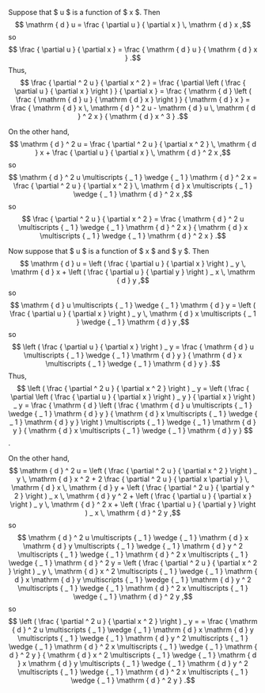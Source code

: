 
Suppose that $ u $ is a function of $ x $.  Then
$$ \mathrm { d } u = \frac { \partial u } { \partial x } \, \mathrm { d } x ,$$
so
$$ \frac { \partial u } { \partial x } = \frac { \mathrm { d } u } { \mathrm { d } x } .$$
Thus,
$$ \frac { \partial ^ 2 u } { \partial x ^ 2 } = \frac { \partial \left ( \frac { \partial u } { \partial x } \right ) } { \partial x } = \frac { \mathrm { d } \left ( \frac { \mathrm { d } u } { \mathrm { d } x } \right ) } { \mathrm { d } x } = \frac { \mathrm { d } x \, \mathrm { d } ^ 2 u - \mathrm { d } u \, \mathrm { d } ^ 2 x } { \mathrm { d } x ^ 3 } .$$

On the other hand,
$$ \mathrm { d } ^ 2 u = \frac { \partial ^ 2 u } { \partial x ^ 2 } \, \mathrm { d } x + \frac { \partial u } { \partial x } \, \mathrm { d } ^ 2 x ,$$
so
$$ \mathrm { d } ^ 2 u \multiscripts { _ 1 } \wedge { _ 1 } \mathrm { d } ^ 2 x = \frac { \partial ^ 2 u } { \partial x ^ 2 } \, \mathrm { d } x \multiscripts { _ 1 } \wedge { _ 1 } \mathrm { d } ^ 2 x ,$$
so
$$ \frac { \partial ^ 2 u } { \partial x ^ 2 } = \frac { \mathrm { d } ^ 2 u \multiscripts { _ 1 } \wedge { _ 1 } \mathrm { d } ^ 2 x } { \mathrm { d } x \multiscripts { _ 1 } \wedge { _ 1 } \mathrm { d } ^ 2 x } .$$

Now suppose that $ u $ is a function of $ x $ and $ y $.  Then
$$ \mathrm { d } u = \left ( \frac { \partial u } { \partial x } \right ) _ y \, \mathrm { d } x + \left ( \frac { \partial u } { \partial y } \right ) _ x \, \mathrm { d } y ,$$
so
$$ \mathrm { d } u \multiscripts { _ 1 } \wedge { _ 1 } \mathrm { d } y = \left ( \frac { \partial u } { \partial x } \right ) _ y \, \mathrm { d } x \multiscripts { _ 1 } \wedge { _ 1 } \mathrm { d } y ,$$
so
$$ \left ( \frac { \partial u } { \partial x } \right ) _ y = \frac { \mathrm { d } u \multiscripts { _ 1 } \wedge { _ 1 } \mathrm { d } y } { \mathrm { d } x \multiscripts { _ 1 } \wedge { _ 1 } \mathrm { d } y } .$$
Thus,
$$ \left ( \frac { \partial ^ 2 u } { \partial x ^ 2 } \right ) _ y = \left ( \frac { \partial \left ( \frac { \partial u } { \partial x } \right ) _ y } { \partial x } \right ) _ y = \frac { \mathrm { d } \left ( \frac { \mathrm { d } u \multiscripts { _ 1 } \wedge { _ 1 } \mathrm { d } y } { \mathrm { d } x \multiscripts { _ 1 } \wedge { _ 1 } \mathrm { d } y } \right ) \multiscripts { _ 1 } \wedge { _ 1 } \mathrm { d } y } { \mathrm { d } x \multiscripts { _ 1 } \wedge { _ 1 } \mathrm { d } y } $$.

On the other hand,
$$ \mathrm { d } ^ 2 u = \left ( \frac { \partial ^ 2 u } { \partial x ^ 2 } \right ) _ y \, \mathrm { d } x ^ 2 + 2 \frac { \partial ^ 2 u } { \partial x \partial y } \, \mathrm { d } x \, \mathrm { d } y + \left ( \frac { \partial ^ 2 u } { \partial y ^ 2 } \right ) _ x \, \mathrm { d } y ^ 2 + \left ( \frac { \partial u } { \partial x } \right ) _ y \, \mathrm { d } ^ 2 x + \left ( \frac { \partial u } { \partial y } \right ) _ x \, \mathrm { d } ^ 2 y ,$$
so
$$ \mathrm { d } ^ 2 u \multiscripts { _ 1 } \wedge { _ 1 } \mathrm { d } x \mathrm { d } y \multiscripts { _ 1 } \wedge { _ 1 } \mathrm { d } y ^ 2 \multiscripts { _ 1 } \wedge { _ 1 } \mathrm { d } ^ 2 x \multiscripts { _ 1 } \wedge { _ 1 } \mathrm { d } ^ 2 y = \left ( \frac { \partial ^ 2 u } { \partial x ^ 2 } \right ) _ y \, \mathrm { d } x ^ 2 \multiscripts { _ 1 } \wedge { _ 1 } \mathrm { d } x \mathrm { d } y \multiscripts { _ 1 } \wedge { _ 1 } \mathrm { d } y ^ 2 \multiscripts { _ 1 } \wedge { _ 1 } \mathrm { d } ^ 2 x \multiscripts { _ 1 } \wedge { _ 1 } \mathrm { d } ^ 2 y ,$$
so
$$ \left ( \frac { \partial ^ 2 u } { \partial x ^ 2 } \right ) _ y = = \frac { \mathrm { d } ^ 2 u \multiscripts { _ 1 } \wedge { _ 1 } \mathrm { d } x \mathrm { d } y \multiscripts { _ 1 } \wedge { _ 1 } \mathrm { d } y ^ 2 \multiscripts { _ 1 } \wedge { _ 1 } \mathrm { d } ^ 2 x \multiscripts { _ 1 } \wedge { _ 1 } \mathrm { d } ^ 2 y } { \mathrm { d } x ^ 2 \multiscripts { _ 1 } \wedge { _ 1 } \mathrm { d } x \mathrm { d } y \multiscripts { _ 1 } \wedge { _ 1 } \mathrm { d } y ^ 2 \multiscripts { _ 1 } \wedge { _ 1 } \mathrm { d } ^ 2 x \multiscripts { _ 1 } \wedge { _ 1 } \mathrm { d } ^ 2 y } .$$
